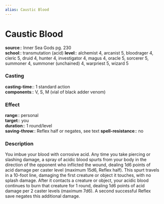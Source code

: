 ```yaml
---
alias: Caustic Blood
---
```


# Caustic Blood 

**source**:: Inner Sea Gods pg. 230  
**school**:: transmutation (acid)
**level**:: alchemist 4, arcanist 5, bloodrager 4, cleric 5, druid 4, hunter 4, investigator 4, magus 4, oracle 5, sorcerer 5, summoner 4, summoner (unchained) 4, warpriest 5, wizard 5

### Casting 

**casting-time**:: 1 standard action  
**components**:: V, S, M (vial of black adder venom)

### Effect 

**range**:: personal  
**target**:: you  
**duration**:: 1 round/level  
**saving-throw**:: Reflex half or negates, see text
**spell-resistance**:: no

### Description 

You imbue your blood with corrosive acid. Any time you take piercing or slashing damage, a spray of acidic blood spurts from your body in the direction of the opponent who inflicted the wound, dealing 1d6 points of acid damage per caster level (maximum 15d6, Reflex half). This spurt travels in a 10-foot line, damaging the first creature or object it touches, with no splash damage. After it contacts a creature or object, your acidic blood continues to burn that creature for 1 round, dealing 1d6 points of acid damage per 2 caster levels (maximum 7d6). A second successful Reflex save negates this additional damage.
